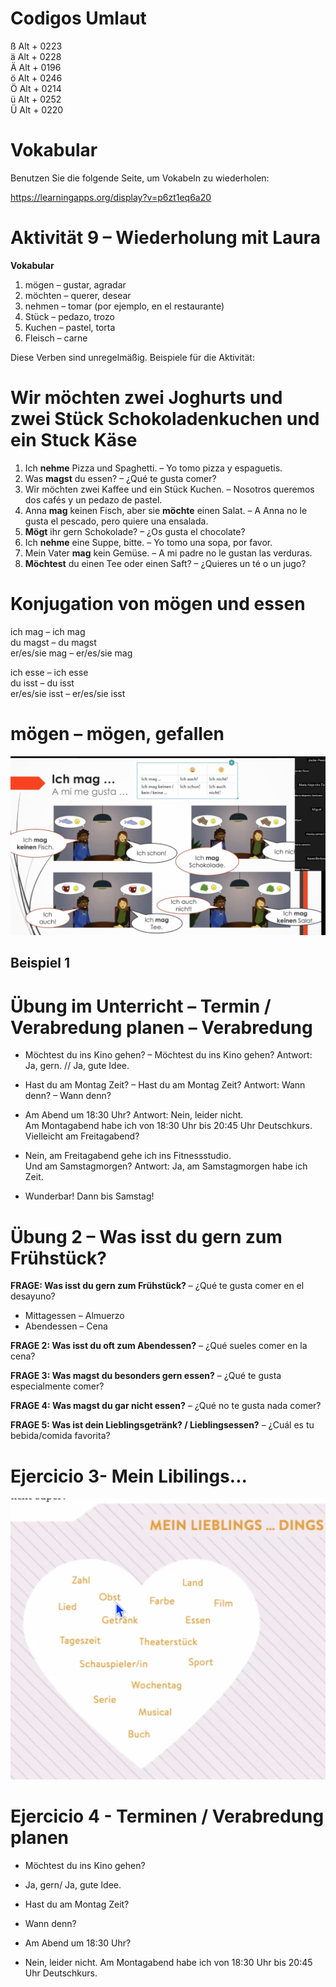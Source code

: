 # Codigos Umlaut
ß	Alt + 0223  
ä	Alt + 0228  
Ä	Alt + 0196  
ö	Alt + 0246  
Ö	Alt + 0214  
ü	Alt + 0252  
Ü	Alt + 0220  

# Vokabular

Benutzen Sie die folgende Seite, um Vokabeln zu wiederholen:

https://learningapps.org/display?v=p6zt1eq6a20

# Aktivität 9 – Wiederholung mit Laura

**Vokabular**

1. mögen – gustar, agradar
2. möchten – querer, desear
3. nehmen – tomar (por ejemplo, en el restaurante)
4. Stück – pedazo, trozo
5. Kuchen – pastel, torta
6. Fleisch – carne

Diese Verben sind unregelmäßig. Beispiele für die Aktivität:

# Wir möchten zwei Joghurts und zwei Stück Schokoladenkuchen und ein Stuck Käse

1. Ich **nehme** Pizza und Spaghetti. – Yo tomo pizza y espaguetis.
2. Was **magst** du essen? – ¿Qué te gusta comer?
3. Wir möchten zwei Kaffee und ein Stück Kuchen. – Nosotros queremos dos cafés y un pedazo de pastel.
4. Anna **mag** keinen Fisch, aber sie **möchte** einen Salat. – A Anna no le gusta el pescado, pero quiere una ensalada.
5. **Mögt** ihr gern Schokolade? – ¿Os gusta el chocolate?
6. Ich **nehme** eine Suppe, bitte. – Yo tomo una sopa, por favor.
7. Mein Vater **mag** kein Gemüse. – A mi padre no le gustan las verduras.
8. **Möchtest** du einen Tee oder einen Saft? – ¿Quieres un té o un jugo?

# Konjugation von mögen und essen

ich mag – ich mag  
du magst – du magst  
er/es/sie mag – er/es/sie mag  

ich esse – ich esse  
du isst – du isst  
er/es/sie isst – er/es/sie isst  

# mögen – mögen, gefallen

![alt text](image-1.png)
## Beispiel 1

# Übung im Unterricht – Termin / Verabredung planen – Verabredung

* Möchtest du ins Kino gehen? – Möchtest du ins Kino gehen?
    Antwort: Ja, gern. // Ja, gute Idee.

* Hast du am Montag Zeit? – Hast du am Montag Zeit?
    Antwort: Wann denn? – Wann denn?
* Am Abend um 18:30 Uhr?
    Antwort: Nein, leider nicht.  
    Am Montagabend habe ich von 18:30 Uhr bis 20:45 Uhr Deutschkurs.  
    Vielleicht am Freitagabend?
* Nein, am Freitagabend gehe ich ins Fitnessstudio.  
    Und am Samstagmorgen?
    Antwort: Ja, am Samstagmorgen habe ich Zeit.
* Wunderbar! Dann bis Samstag!

# Übung 2 – Was isst du gern zum Frühstück?

**FRAGE: Was isst du gern zum Frühstück?** – ¿Qué te gusta comer en el desayuno?

* Mittagessen – Almuerzo
* Abendessen – Cena

**FRAGE 2: Was isst du oft zum Abendessen?** – ¿Qué sueles comer en la cena?

**FRAGE 3: Was magst du besonders gern essen?** – ¿Qué te gusta especialmente comer?

**FRAGE 4: Was magst du gar nicht essen?** – ¿Qué no te gusta nada comer?

**FRAGE 5: Was ist dein Lieblingsgetränk? / Lieblingsessen?** – ¿Cuál es tu bebida/comida favorita?


# Ejercicio 3- Mein Libilings...

![alt text](image-2.png)


# Ejercicio 4 - Terminen / Verabredung planen

 * Möchtest du ins Kino gehen?
 *  Ja, gern/ Ja, gute Idee.


 * Hast du am Montag Zeit?
 *  Wann denn?


 * Am Abend um 18:30 Uhr?
 *  Nein, leider nicht. Am Montagabend habe ich von 18:30 Uhr bis 20:45 Uhr Deutschkurs.